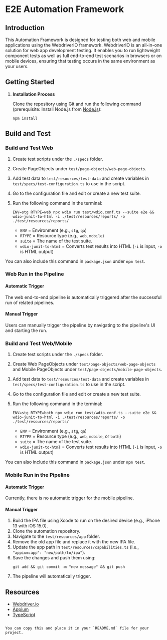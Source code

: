 
# E2E Automation Framework

## Introduction

This Automation Framework is designed for testing both web and mobile applications using the WebdriverIO framework. WebdriverIO is an all-in-one solution for web app development testing. It enables you to run lightweight component tests as well as full end-to-end test scenarios in browsers or on mobile devices, ensuring that testing occurs in the same environment as your users.

## Getting Started

1. **Installation Process**
   
   Clone the repository using Git and run the following command (prerequisite: Install Node.js from [Node.js](https://nodejs.org/en/)):
   ```
   npm install
   ```

## Build and Test

### Build and Test Web

1. Create test scripts under the `./specs` folder.
2. Create PageObjects under `test/page-objects/web-page-objects`.
3. Add test data to `test/resources/test-data` and create variables in `test/specs/test-configuration.ts` to use in the script.
4. Go to the configuration file and edit or create a new test suite.
5. Run the following command in the terminal:
   ```
   ENV=stg RTYPE=web npx wdio run test/wdio.conf.ts --suite e2e && wdio-junit-to-html -i ./test/resources/reports/ -o ./test/resources/reports/
   ```

   - `ENV` = Environment (e.g., `stg`, `qa`)
   - `RTYPE` = Resource type (e.g., `web`, `mobile`)
   - `suite` = The name of the test suite.
   - `wdio-junit-to-html` = Converts test results into HTML (`-i` is input, `-o` is HTML output)

You can also include this command in `package.json` under `npm test`.

### Web Run in the Pipeline

#### Automatic Trigger

The web end-to-end pipeline is automatically triggered after the successful run of related pipelines.

#### Manual Trigger

Users can manually trigger the pipeline by navigating to the pipeline's UI and starting the run.

### Build and Test Web/Mobile

1. Create test scripts under the `./specs` folder.
2. Create Web PageObjects under `test/page-objects/web-page-objects` and Mobile PageObjects under `test/page-objects/mobile-page-objects`.
3. Add test data to `test/resources/test-data` and create variables in `test/specs/test-configuration.ts` to use in the script.
4. Go to the configuration file and edit or create a new test suite.
5. Run the following command in the terminal:
   ```
   ENV=stg RTYPE=both npx wdio run test/wdio.conf.ts --suite e2e && wdio-junit-to-html -i ./test/resources/reports/ -o ./test/resources/reports/
   ```

   - `ENV` = Environment (e.g., `stg`, `qa`)
   - `RTYPE` = Resource type (e.g., `web`, `mobile`, or `both`)
   - `suite` = The name of the test suite.
   - `wdio-junit-to-html` = Converts test results into HTML (`-i` is input, `-o` is HTML output)

You can also include this command in `package.json` under `npm test`.

### Mobile Run in the Pipeline

#### Automatic Trigger

Currently, there is no automatic trigger for the mobile pipeline.

#### Manual Trigger

1. Build the IPA file using Xcode to run on the desired device (e.g., iPhone 13 with iOS 15.0).
2. Clone the automation repository.
3. Navigate to the `test/resources/app` folder.
4. Remove the old app file and replace it with the new IPA file.
5. Update the app path in `test/resources/capabilities.ts` (i.e., `"appium:app": "new/path/to/ipa"`).
6. Save the changes and push them using:
   ```
   git add && git commit -m "new message" && git push
   ```
7. The pipeline will automatically trigger.

## Resources

- [Webdriver.io](https://webdriver.io/)
- [Appium](https://appium.io/)
- [TypeScript](https://www.typescriptlang.org/)
```

You can copy this and place it in your `README.md` file for your project.
